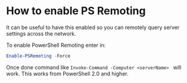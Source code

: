 # How to enable PS Remoting

It can be useful to have this enabled so you can remotely query server settings across the network.

To enable PowerShell Remoting enter in:

```powershell
Enable-PSRemoting -Force
```

Once done command like `Invoke-Command -Computer <serverName> ` will work.
This works from PowerShell 2.0 and higher.